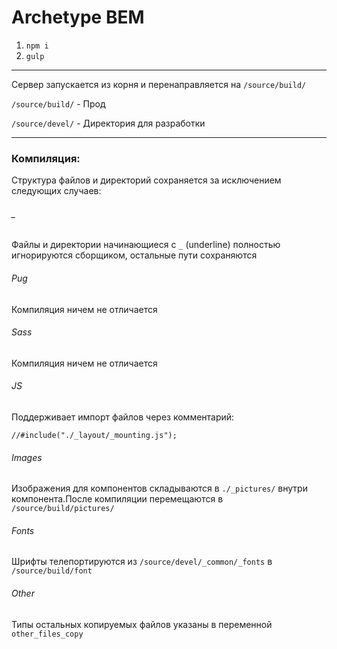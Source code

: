 # Archetype BEM

1. `npm i`
1. `gulp`

----

Сервер запускается из корня и перенаправляется на `/source/build/`


`/source/build/` - Прод

`/source/devel/` - Директория для разработки

----

### Компиляция:

Структура файлов и директорий сохраняется за исключением следующих случаев:


###### _

Файлы и директории начинающиеся с `_` (underline) полностью игнорируются сборщиком, остальные пути сохраняются

###### Pug

Компиляция ничем не отличается

###### Sass

Компиляция ничем не отличается

###### JS

Поддерживает импорт файлов через комментарий:
```JS
//#include("./_layout/_mounting.js");
```

###### Images

Изображения для компонентов складываются в `./_pictures/` внутри компонента.После компиляции перемещаются в `/source/build/pictures/`


###### Fonts

Шрифты телепортируются из `/source/devel/_common/_fonts` в `/source/build/font`

###### Other

Типы остальных копируемых файлов указаны в переменной `other_files_copy`
